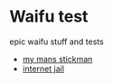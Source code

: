 # Waifu test
epic waifu stuff and tests
- [my mans stickman](stickman/)
- [internet jail](htmlwebsite/test/hatsune.html)
